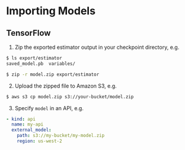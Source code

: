 # Importing Models

## TensorFlow

1. Zip the exported estimator output in your checkpoint directory, e.g.

```bash
$ ls export/estimator
saved_model.pb  variables/

$ zip -r model.zip export/estimator
```

2. Upload the zipped file to Amazon S3, e.g.

```bash
$ aws s3 cp model.zip s3://your-bucket/model.zip
```

3. Specify `model` in an API, e.g.

```yaml
- kind: api
  name: my-api
  external_model:
    path: s3://my-bucket/my-model.zip
    region: us-west-2
```
